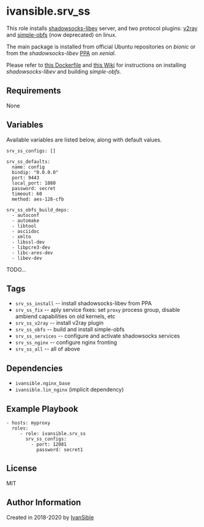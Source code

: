 # ivansible.srv_ss

This role installs
[shadowsocks-libev](https://github.com/shadowsocks/shadowsocks-libev#install-from-repository)
server, and two protocol plugins: [v2ray](https://github.com/shadowsocks/v2ray-plugin])
and [simple-obfs](https://github.com/shadowsocks/simple-obfs#intro) (now deprecated)
on linux.

The main package is installed from official Ubuntu repositories on _bionic_ or from the
_shadowsocks-libev_ [PPA](https://launchpad.net/~max-c-lv/+archive/ubuntu/shadowsocks-libev) on _xenial_.

Please refer to [this Dockerfile](https://hub.docker.com/r/hongkongkiwi/shadowsocks-with-simple-obfs/)
and [this Wiki](https://github.com/fconn/ss2ch/wiki/%D0%9D%D0%B0%D1%81%D1%82%D1%80%D0%BE%D0%B9%D0%BA%D0%B0-%D1%81%D0%B5%D1%80%D0%B2%D0%B5%D1%80%D0%B0-%D0%BD%D0%B0-%D0%B1%D0%B0%D0%B7%D0%B5-Ubuntu-16.04)
for instructions on installing _shadowsocks-libev_ and building _simple-obfs_.


## Requirements

None


## Variables

Available variables are listed below, along with default values.

    srv_ss_configs: []

    srv_ss_defaults:
      name: config
      bindip: "0.0.0.0"
      port: 9443
      local_port: 1080
      password: secret
      timeout: 60
      method: aes-128-cfb

    srv_ss_obfs_build_deps:
      - autoconf
      - automake
      - libtool
      - asciidoc
      - xmlto
      - libssl-dev
      - libpcre3-dev
      - libc-ares-dev
      - libev-dev

TODO...


## Tags

- `srv_ss_install` -- install shadowsocks-libev from PPA
- `srv_ss_fix` -- aply service fixes: set `proxy` process group,
                  disable ambiend capabilities on old kernels, etc
- `srv_ss_v2ray` -- install v2ray plugin
- `srv_ss_obfs` -- build and install simple-obfs
- `srv_ss_services` -- configure and activate shadowsocks services
- `srv_ss_nginx` -- configure nginx fronting
- `srv_ss_all` -- all of above


## Dependencies

- `ivansible.nginx_base`
- `ivansible.lin_nginx`  (implicit dependency)


## Example Playbook

    - hosts: myproxy
      roles:
         - role: ivansible.srv_ss
           srv_ss_configs:
             - port: 12081
               password: secret1


## License

MIT

## Author Information

Created in 2018-2020 by [IvanSible](https://github.com/ivansible)
